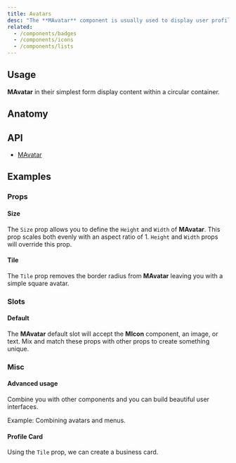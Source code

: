 ```yaml
---
title: Avatars
desc: "The **MAvatar** component is usually used to display user profile pictures. This component allows you to dynamically add and set the border radius of response images, icons and text. The `tile` variable can be used to display an avatar with no border radius."
related:
  - /components/badges
  - /components/icons
  - /components/lists
---
```


## Usage

**MAvatar** in their simplest form display content within a circular container.

<avatars-usage></avatars-usage>

## Anatomy

## API

- [MAvatar](/api/MAvatar)

## Examples

### Props

#### Size

The `Size` prop allows you to define the `Height` and `Width` of **MAvatar**. This prop scales both evenly with an aspect ratio of 1. `Height` and `Width` props will override this prop.

<example file="" />

#### Tile

The `Tile` prop removes the border radius from **MAvatar** leaving you with a simple square avatar.

<example file="" />

### Slots

#### Default

The **MAvatar** default slot will accept the **MIcon** component, an image, or text. Mix and match these props with other props to create something unique.

<example file="" />

### Misc

#### Advanced usage

Combine you with other components and you can build beautiful user interfaces.

<example file="" />

Example: Combining avatars and menus.

<example file="" />

#### Profile Card

Using the `Tile` prop, we can create a business card.

<example file="" />




